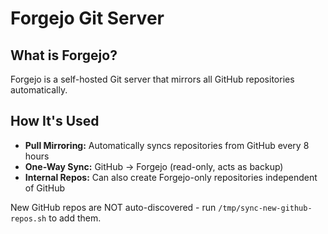 # Forgejo Git Server

## What is Forgejo?

Forgejo is a self-hosted Git server that mirrors all GitHub repositories automatically.

## How It's Used

- **Pull Mirroring:** Automatically syncs repositories from GitHub every 8 hours
- **One-Way Sync:** GitHub → Forgejo (read-only, acts as backup)
- **Internal Repos:** Can also create Forgejo-only repositories independent of GitHub

New GitHub repos are NOT auto-discovered - run `/tmp/sync-new-github-repos.sh` to add them.
